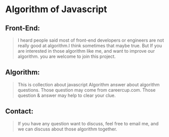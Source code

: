 Algorithm of Javascript
=======================

Front-End:
----------
> I heard people said most of front-end developers or engineers are not really good at algorithm.I think sometimes that maybe true. But If you are interested in those algorithm like me, and want to improve our algorithm. you are welcome to join this project. 

Algorithm:
----------
> This is collection about javascript Algorithm answer about algorithm questions.
Those question may come from careercup.com.
Those question & answer may help to clear your clue.

Contact:
--------
> If you have any question want to discuss, feel free to email me, and we can discuss about those algorithm together.
